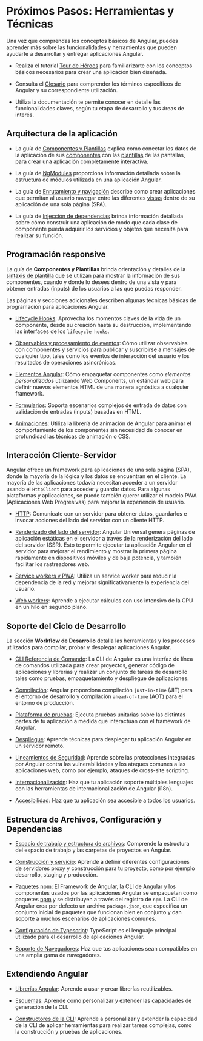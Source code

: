 # Próximos Pasos: Herramientas y Técnicas

Una vez que comprendas los conceptos básicos de Angular, puedes aprender más sobre las funcionalidades y herramientas que pueden ayudarte a desarrollar y entregar aplicaciones Angular.

* Realiza el tutorial [Tour de Héroes](tutorial) para familiarizarte con los conceptos básicos necesarios para crear una aplicación bien diseñada.

* Consulta el [Glosario](guide/glossary) para comprender los términos específicos de Angular y su correspondiente utilización.

* Utiliza la documentación te permite conocer en detalle las funcionalidades claves, según tu etapa de desarrollo y tus áreas de interés.

## Arquitectura de la aplicación

* La guía de [Componentes y Plantillas](guide/displaying-data) explica como conectar los datos de la aplicación de sus [componentes](guide/glossary#componente) con las [plantillas](guide/glossary#plantilla) de las pantallas, para crear una aplicación completamente interactiva.

* La guía de [NgModules](guide/ngmodules) proporciona información detallada sobre la estructura de módulos utilizada en una aplicación Angular.

* La guía de [Enrutamiento y navigación](guide/router) describe como crear aplicaciones que permitan al usuario navegar entre las diferentes [vistas](guide/glossary#vistas) dentro de su aplicación de una sola página (SPA).

* La guía de [Injección de dependencias](guide/dependency-injection) brinda información detallada sobre cómo construir una aplicación de modo que cada clase de componente pueda adquirir los servicios y objetos que necesita para realizar su función.

## Programación responsive

La guía de **Componentes y Plantillas** brinda orientación y detalles de la [sintaxis de plantilla](guide/template-syntax) que se utilizan para mostrar la información de sus componentes, cuando y donde lo desees dentro de una vista y para obtener entradas (inputs) de los usuarios a las que puedas responder.   

Las páginas y secciones adicionales describen algunas técnicas básicas de programación para aplicaciones Angular.

* [Lifecycle Hooks](guide/lifecycle-hooks): Aprovecha los momentos claves de la vida de un componente, desde su creación hasta su destrucción, implementando las interfaces de los `lifecycle hooks`.

* [Observables y procesamiento de eventos](guide/observables): Cómo utilizar observables con componentes y servicios para publicar y suscribirse a mensajes de cualquier tipo, tales como los eventos de interacción del usuario y los resultados de operaciones asincrónicas.

* [Elementos Angular](guide/elements): Cómo empaquetar componentes como *elementos personalizados* utilizando Web Components, un estándar web para definir nuevos elementos HTML de una manera agnóstica a cualquier framework.

* [Formularios](guide/forms-overview): Soporta escenarios complejos de entrada de datos con validación de entradas (inputs) basadas en HTML.

* [Animaciones](guide/animations): Utiliza la librería de animación de Angular para animar el comportamiento de los componentes sin necesidad de conocer en profundidad las técnicas de animación o CSS.

## Interacción Cliente-Servidor

Angular ofrece un framework para aplicaciones de una sola página (SPA), donde la mayoría de la lógica y los datos se encuentran en el cliente.
La mayoría de las aplicaciones todavía necesitan acceder a un servidor usando el `HttpClient` para acceder y guardar datos.
Para algunas plataformas y aplicaciones, se puede también querer utilizar el modelo PWA (Aplicaciones Web Progresivas) para mejorar la experiencia de usuario. 

* [HTTP](guide/http): Comunícate con un servidor para obtener datos, guardarlos e invocar acciones del lado del servidor con un cliente HTTP.

* [Renderizado del lado del servidor](guide/universal): Angular Universal genera páginas de aplicación estáticas en el servidor a través de la renderización del lado del servidor (SSR). Esto te permite ejecutar tu aplicación Angular en el servidor para mejorar el rendimiento y mostrar la primera página rápidamente en dispositivos móviles y de baja potencia, y también facilitar los rastreadores web.

* [Service workers y PWA](guide/service-worker-intro): Utiliza un service worker para reducir la dependencia de la red y mejorar significativamente la experiencia del usuario.

* [Web workers](guide/web-worker): Aprende a ejecutar cálculos con uso intensivo de la CPU en un hilo en segundo plano.

## Soporte del Ciclo de Desarrollo

La sección **Workflow de Desarrollo** detalla las herramientas y los procesos utilizados para compilar, probar y desplegar aplicaciones Angular.

* [CLI Referencia de Comando](cli): La CLI de Angular es una interfaz de línea de comandos utilizada para crear proyectos, generar código de aplicaciones y librerías y realizar un conjunto de tareas de desarrollo tales como pruebas, empaquetamiento y despliegue de aplicaciones.

* [Compilación](guide/aot-compiler): Angular proporciona compilación `just-in-time` (JIT) para el entorno de desarrollo y compilación `ahead-of-time` (AOT) para el entorno de producción.

* [Plataforma de pruebas](guide/testing): Ejecuta pruebas unitarias sobre las distintas partes de tu aplicación a medida que interactúan con el framework de Angular.

* [Despliegue](guide/deployment): Aprende técnicas para desplegar tu aplicación Angular en un servidor remoto.

* [Lineamientos de Seguridad](guide/security): Aprende sobre las protecciones integradas por Angular contra las vulnerabilidades y los ataques comunes a las aplicaciones web, como por ejemplo, ataques de cross-site scripting.

* [Internacionalización](guide/i18n): Haz que tu aplicación soporte múltiples lenguajes con las herramientas de internacionalización de Angular (i18n).

* [Accesibilidad](guide/accessibility): Haz que tu aplicación sea accesible a todos los usuarios.


## Estructura de Archivos, Configuración y Dependencias

* [Espacio de trabajo y estructura de archivos](guide/file-structure): Comprende la estructura del espacio de trabajo y las carpetas de proyectos en Angular.

* [Construcción y servicio](guide/build): Aprende a definir diferentes configuraciones de servidores proxy y construcción para tu proyecto, como por ejemplo desarrollo, staging y producción.

* [Paquetes npm](guide/npm-packages): El Framework de Angular, la CLI de Angular y los componentes usados por las aplicaciones Angular se empaquetan como paquetes [npm](https://docs.npmjs.com/) y se distribuyen a través del registro de `npm`. La CLI de Angular crea por defecto un archivo `package.json`, que especifica un conjunto inicial de paquetes que funcionan bien en conjunto y dan soporte a muchos escenarios de aplicaciones comunes.

* [Configuración de Typescript](guide/typescript-configuration): TypeScript es el lenguaje principal utilizado para el desarrollo de aplicaciones Angular.

* [Soporte de Navegadores](guide/browser-support): Haz que tus aplicaciones sean compatibles en una amplia gama de navegadores.

## Extendiendo Angular

* [Librerías Angular](guide/libraries): Aprende a usar y crear librerías reutilizables.

* [Esquemas](guide/schematics): Aprende como personalizar y extender las capacidades de generación de la CLI.

* [Constructores de la CLI](guide/cli-builder): Aprende a personalizar y extender la capacidad de la CLI de aplicar herramientas para realizar tareas complejas, como la construcción y pruebas de aplicaciones.
